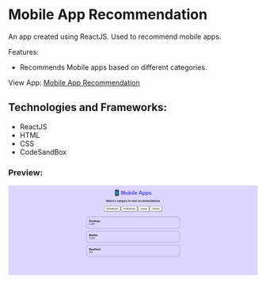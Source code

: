 # Mobile App Recommendation

 An app created using ReactJS. Used to recommend mobile apps.

Features:
- Recommends Mobile apps based on different categories.

View App: [Mobile App Recommendation](https://lo2bu.csb.app/)

## Technologies and Frameworks:
- ReactJS
- HTML
- CSS
- CodeSandBox

<h3>Preview: </h3>

![image](/src/images/Mobile_Apps_Recommendation.PNG)
